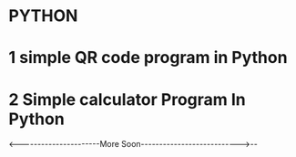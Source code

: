 # PYTHON
# 1 simple QR code program in Python
# 2 Simple calculator Program In Python


<----------------------More Soon--------------------------->--
